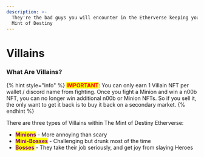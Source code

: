 ```yaml
---
description: >-
  They're the bad guys you will encounter in the Etherverse keeping you from the
  Mint of Destiny
---
```


# Villains

### What Are Villains?

{% hint style="info" %}
<mark style="color:red;">**IMPORTANT**</mark>: You can only earn 1 Villain NFT per wallet / discord name from fighting. Once you fight a Minion and win a n00b NFT, you can no longer win additional n00b or Minion NFTs. So if you sell it, the only want to get it back is to buy it back on a secondary market.
{% endhint %}

There are three types of Villains within The Mint of Destiny Etherverse:

* <mark style="color:purple;">**Minions**</mark> - More annoying than scary
* <mark style="color:purple;">**Mini-Bosses**</mark> - Challenging but drunk most of the time
* <mark style="color:purple;">**Bosses**</mark> - They take their job seriously, and get joy from slaying Heroes
